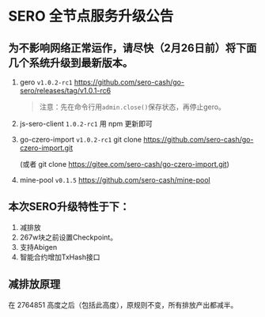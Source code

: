 SERO 全节点服务升级公告
==================

为不影响网络正常运作，请尽快（2月26日前）将下面几个系统升级到最新版本。
-----------------------------------

1. gero `v1.0.2-rc1`
   https://github.com/sero-cash/go-sero/releases/tag/v1.0.1-rc6

   > 注意：先在命令行用`admin.close()`保存状态，再停止gero。

2. js-sero-client `1.0.2-rc1`
   用 npm 更新即可

3. go-czero-import `v1.0.2-rc1`
   git clone https://github.com/sero-cash/go-czero-import.git

   (或者 git clone https://gitee.com/sero-cash/go-czero-import.git)

4. mine-pool `v0.1.5`
   https://github.com/sero-cash/mine-pool


本次SERO升级特性于下：
----------------

1. 减排放
2. 267w块之前设置Checkpoint。
3. 支持Abigen
4. 智能合约增加TxHash接口

减排放原理
--------------
在 2764851 高度之后（包括此高度），原规则不变，所有排放产出都减半。


